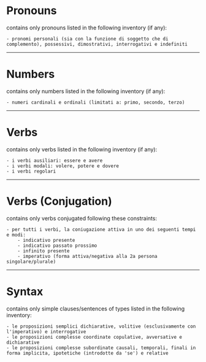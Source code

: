 # Pronouns
contains only pronouns listed in the following inventory (if any):
```
- pronomi personali (sia con la funzione di soggetto che di complemento), possessivi, dimostrativi, interrogativi e indefiniti
```
---
# Numbers
contains only numbers listed in the following inventory (if any):
```
- numeri cardinali e ordinali (limitati a: primo, secondo, terzo)
```
---
# Verbs
contains only verbs listed in the following inventory (if any):
```
- i verbi ausiliari: essere e avere
- i verbi modali: volere, potere e dovere
- i verbi regolari
```
---
# Verbs (Conjugation)
contains only verbs conjugated following these constraints:
```
- per tutti i verbi, la coniugazione attiva in uno dei seguenti tempi e modi:
    - indicativo presente
    - indicativo passato prossimo
    - infinito presente
    - imperativo (forma attiva/negativa alla 2a persona singolare/plurale)
```
---
# Syntax
contains only simple clauses/sentences of types listed in the following inventory:
```
- le proposizioni semplici dichiarative, volitive (esclusivamente con l'imperativo) e interrogative
- le proposizioni complesse coordinate copulative, avversative e dichiarative
- le proposizioni complesse subordinate causali, temporali, finali in forma implicita, ipotetiche (introdotte da 'se') e relative
```